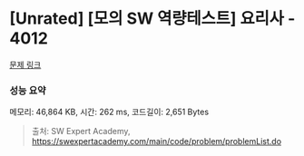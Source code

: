 # [Unrated] [모의 SW 역량테스트] 요리사 - 4012 

[문제 링크](https://swexpertacademy.com/main/code/problem/problemDetail.do?contestProbId=AWIeUtVakTMDFAVH) 

### 성능 요약

메모리: 46,864 KB, 시간: 262 ms, 코드길이: 2,651 Bytes



> 출처: SW Expert Academy, https://swexpertacademy.com/main/code/problem/problemList.do
